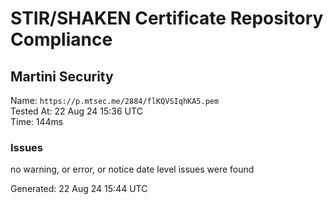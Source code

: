 # STIR/SHAKEN Certificate Repository Compliance

## Martini Security

Name: `https://p.mtsec.me/2884/flKQVSIqhKA5.pem`\
Tested At: 22 Aug 24 15:36 UTC\
Time: 144ms

### Issues

no warning, or error, or notice date level issues were found

Generated: 22 Aug 24 15:44 UTC